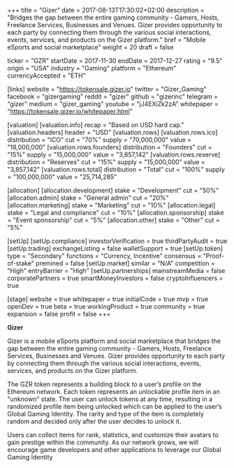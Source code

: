 +++
title = "Gizer"
date = 2017-08-13T17:30:02+02:00
description = "Bridges the gap between the entire gaming community - Gamers, Hosts, Freelance Services, Businesses and Venues. Gizer provides opportunity to each party by connecting them through the various social interactions, events, services, and products on the Gizer platform."
bref = "Mobile eSports and social marketplace"
weight = 20
draft = false

ticker = "GZR"
startDate = 2017-11-30
endDate = 2017-12-27
rating = "9.5"
origin = "USA"
industry = "Gaming"
platform = "Ethereum"
currencyAccepted = "ETH"

[links]
  website = "https://tokensale.gizer.io"
  twitter = "Gizer_Gaming"
  facebook = "gizergaming"
  reddit = "gizer"
  github = "gizerinc"
  telegram = "gizer"
  medium = "gizer_gaming"
  youtube = "jJ4EXiZk2zA"
  whitepaper = "https://tokensale.gizer.io/whitepaper.html"

[valuation]
  [valuation.info]
    recap = "Based on USD hard cap."
  [valuation.headers]
    header = "USD"
  [valuation.rows]
    [valuation.rows.ico]
      distribution = "ICO"
      cut = "70%"
      supply = "70,000,000"
      value = "18,000,000"
    [valuation.rows.founders]
      distribution = "Founders"
      cut = "15%"
      supply = "15,000,000"
      value = "3,857,142"
    [valuation.rows.reserve]
      distribution = "Reserves"
      cut = "15%"
      supply = "15,000,000"
      value = "3,857,142"
    [valuation.rows.total]
      distribution = "Total"
      cut = "100%"
      supply = "100,000,000"
      value = "25,714,285"

[allocation]
  [allocation.development]
    stake = "Development"
    cut = "50%"
  [allocation.admin]
    stake = "General admin"
    cut = "20%"
  [allocation.marketing]
    stake = "Marketing"
    cut = "10%"
  [allocation.legal]
    stake = "Legal and compliance"
    cut = "10%"
  [allocation.sponsorship]
    stake = "Event sponsorship"
    cut = "5%"
  [allocation.other]
    stake = "Other"
    cut = "5%"

[setUp]
  [setUp.compliance]
    investorVerification = true
    thirdPartyAudit = true
  [setUp.trading]
    exchangeListing = false
    walletSupport = true
  [setUp.token]
    type = "Secondary"
    functions = "Currency, Incentive"
    consensus = "Proof-of-stake"
    premined = false
  [setUp.market]
    similar = "N/A"
    competition = "High"
    entryBarrier = "High"
  [setUp.partnerships]
    mainstreamMedia = false
    corporatePartners = true
    smartMoneyInvestors = false
    cryptoInfluencers = true

[stage]
  website = true
  whitepaper = true
  initialCode = true
  mvp = true
  openDev = true
  beta = true
  workingProduct = true
  community = true
  expansion = false
  profit = false
+++

**Gizer**

Gizer is a mobile eSports platform and social marketplace that bridges the gap between the entire gaming community - Gamers, Hosts, Freelance Services, Businesses and Venues. Gizer provides opportunity to each party by connecting them through the various social interactions, events, services, and products on the Gizer platform.

The GZR token represents a building block to a user’s profile on the Ethereum network. Each token represents an unlockable profile item in an "unknown" state. The user can unlock tokens at any time, resulting in a randomized profile item being unlocked which can be applied to the user’s Global Gaming Identity. The rarity and type of the item is completely random and decided only after the user decides to unlock it.

Users can collect items for rank, statistics, and customize their avatars to gain prestige within the community. As our network grows, we will encourage game developers and other applications to leverage our Global Gaming Identity
